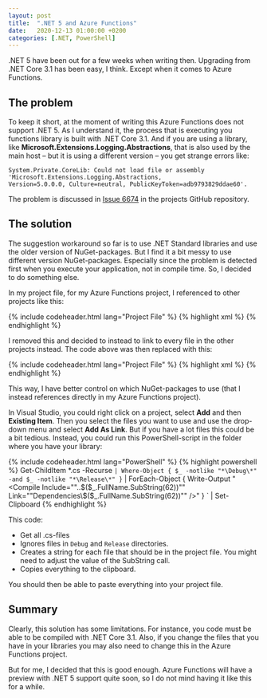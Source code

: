 ```yaml
---
layout: post
title:  ".NET 5 and Azure Functions"
date:   2020-12-13 01:00:00 +0200
categories: [.NET, PowerShell] 
---
```


.NET 5 have been out for a few weeks when writing then. Upgrading from .NET Core
3.1 has been easy, I think. Except when it comes to Azure Functions.

## The problem

To keep it short, at the moment of writing this Azure Functions does not support
.NET 5. As I understand it, the process that is executing you functions library
is built with .NET Core 3.1. And if you are using a library, like
**Microsoft.Extensions.Logging.Abstractions**, that is also used by the main
host – but it is using a different version – you get strange errors like:

    System.Private.CoreLib: Could not load file or assembly 'Microsoft.Extensions.Logging.Abstractions,
    Version=5.0.0.0, Culture=neutral, PublicKeyToken=adb9793829ddae60'.

The problem is discussed in [Issue 6674](https://github.com/Azure/azure-functions-host/issues/6674)
in the projects GitHub repository.

## The solution

The suggestion workaround so far is to use .NET Standard libraries and use the
older version of NuGet-packages. But I find it a bit messy to use different
version NuGet-packages. Especially since the problem is detected first when you
execute your application, not in compile time. So, I decided to do something
else.

In my project file, for my Azure Functions project, I referenced to other
projects like this:

{% include codeheader.html lang="Project File" %}
{% highlight xml %}
  <ItemGroup>
    <ProjectReference Include="..\DatabaseLibrary\DatabaseLibrary.csproj" />
    <ProjectReference Include="..\LogicLibrary\LogicLibrary.csproj" />
  </ItemGroup>
{% endhighlight %}

I removed this and decided to instead to link to every file in the other projects instead. The code above was then replaced with this:

{% include codeheader.html lang="Project File" %}
{% highlight xml %}
  <ItemGroup>
    <Compile Include="..\DatabaseLibrary\DatabaseHelper.cs" Link="Dependencies\DatabaseLibrary\DatabaseHelper.cs" />
    <Compile Include="..\DatabaseLibrary\DatabaseManager.cs" Link="Dependencies\DatabaseLibrary\DatabaseManager.cs" />
    <Compile Include="..\LogicLibrary\LogicHelper.cs" Link="Dependencies\LogicLibrary\LogicHelper.cs" />
    <Compile Include="..\LogicLibrary\LogicManager.cs" Link="Dependencies\LogicLibrary\LogicManager.cs" />
  </ItemGroup>
{% endhighlight %}

This way, I have better control on which NuGet-packages to use (that I instead
references directly in my Azure Functions project).

In Visual Studio, you could right click on a project, select **Add** and then
**Existing Item**. Then you select the files you want to use and use the
drop-down menu and select **Add As Link**. But if you have a lot files this
could be a bit tedious. Instead, you could run this PowerShell-script in the
folder where you have your library:

{% include codeheader.html lang="PowerShell" %}
{% highlight powershell %}
Get-ChildItem *.cs -Recurse `
  | Where-Object { $_ -notlike "*\Debug\*" -and $_ -notlike "*\Release\*" } `
  | ForEach-Object { Write-Output "    <Compile Include=""..\$($_.FullName.SubString(62))"" Link=""Dependencies\$($_.FullName.SubString(62))"" />" } `
  | Set-Clipboard
{% endhighlight %}

This code:

* Get all .cs-files
* Ignores files in `Debug` and `Release` directories.
* Creates a string for each file that should be in the project file. You might
  need to adjust the value of the SubString call.
* Copies everything to the clipboard.

You should then be able to paste everything into your project file.

## Summary

Clearly, this solution has some limitations. For instance, you code must be able
to be compiled with .NET Core 3.1. Also, if you change the files that you have
in your libraries you may also need to change this in the Azure Functions
project.

But for me, I decided that this is good enough. Azure Functions will have a
preview with .NET 5 support quite soon, so I do not mind having it like this for
a while.
